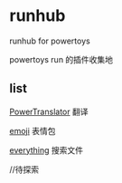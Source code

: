 # runhub
runhub for powertoys 


powertoys run 的插件收集地

## list
[PowerTranslator][1] 翻译 


[emoji][2] 表情包 


[everything][3] 搜索文件


//待探索




  [1]: https://github.com/N0I0C0K/PowerTranslator
  [2]: https://github.com/hlaueriksson/GEmojiSharp
  [3]: https://github.com/lin-ycv/EverythingPowerToys
